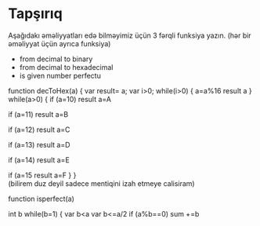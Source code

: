 ﻿# Tapşırıq

Aşağıdakı əməliyyatları edə bilməyimiz üçün 3 fərqli funksiya yazın. (hər bir əməliyyat üçün ayrıca funksiya)
- from decimal to binary
- from decimal to hexadecimal
- is given number perfectu

function decToHex(a) {
var result= a;
var i>0;
while(i>0) {
a=a%16
result a
}
while(a>0)
{
if (a=10)
result a=A

if (a=11)
result a=B

if (a=12)
result a=C

if (a=13)
result a=D

if (a=14)
result a=E

if (a=15
result a=F
}
}  
(bilirem duz deyil sadece mentiqini izah etmeye calisiram)


>>>>>>>>>>>>>>>>>>>>>>>>>>>>>>>>>>>>>>>>>>>>>>>>>>>>>>
function isperfect(a) 

int b
while(b=1) {
var b<a
var b<=a/2
if (a%b==0)
sum +=b

>>>>>>>>>>>>>>>>>>>>>>>>>>>>>>>>>>>>>>>>>>>>>>>>>>>>>

